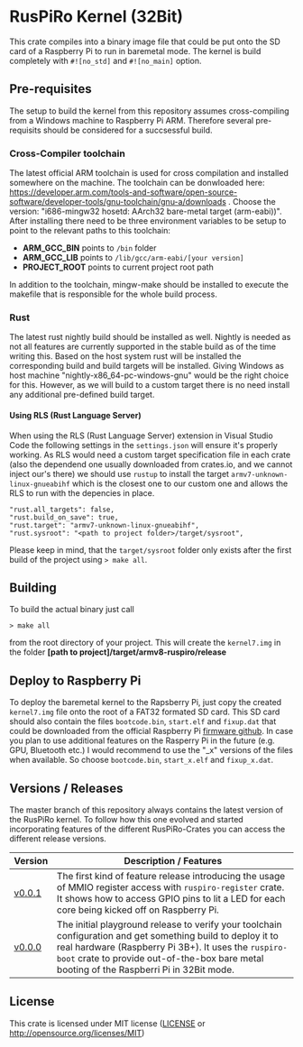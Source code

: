 # RusPiRo Kernel (32Bit)

This crate compiles into a binary image file that could be put onto the SD card of a Raspberry Pi to run in baremetal mode. The kernel is build completely with ``#![no_std]`` and ``#![no_main]`` option.

## Pre-requisites

The setup to build the kernel from this repository assumes cross-compiling from a Windows machine to Raspberry Pi ARM.
Therefore several pre-requisits should be considered for a succsessful build.

### Cross-Compiler toolchain

The latest official ARM toolchain is used for cross compilation and installed somewhere on the machine. The toolchain can
be donwloaded here: https://developer.arm.com/tools-and-software/open-source-software/developer-tools/gnu-toolchain/gnu-a/downloads .
Choose the version: "i686-mingw32 hosetd: AArch32 bare-metal target (arm-eabi))". After installing there need to be three 
environment variables to be setup to point to the relevant paths to this toolchain:
- **ARM_GCC_BIN** points to ``/bin`` folder
- **ARM_GCC_LIB** points to ``/lib/gcc/arm-eabi/[your version]``
- **PROJECT_ROOT** points to current project root path

In addition to the toolchain, mingw-make should be installed to execute the makefile that is responsible for the whole build
process.

### Rust

The latest rust nightly build should be installed as well. Nightly is needed as not all features are currently supported in the stable build as of the time writing this. Based on the host system rust will be installed the corresponding build and build targets will be installed. Giving Windows as host machine "nightly-x86_64-pc-windows-gnu" would be the right choice for this. However, as we will build to a custom target there is no need install any additional pre-defined build target.

#### Using RLS (Rust Language Server)
When using the RLS (Rust Language Server) extension in Visual Studio Code the following settings in the ``settings.json`` will ensure it's properly working.
As RLS would need a custom target specification file in each crate (also the dependend one usually downloaded from crates.io, and we cannot inject our's there) we should
use ``rustup`` to install the target ``armv7-unknown-linux-gnueabihf`` which is the closest one to our custom one and allows the RLS to run with the depencies in place.

```
"rust.all_targets": false,
"rust.build_on_save": true,
"rust.target": "armv7-unknown-linux-gnueabihf",
"rust.sysroot": "<path to project folder>/target/sysroot",
```
Please keep in mind, that the ``target/sysroot`` folder only exists after the first build of the project using ``> make all``.

## Building

To build the actual binary just call
```
> make all
```
from the root directory of your project. This will create the ``kernel7.img`` in the folder **[path to project]/target/armv8-ruspiro/release**

## Deploy to Raspberry Pi

To deploy the baremetal kernel to the Rapsberry Pi, just copy the created ``kernel7.img`` file onto the root of a FAT32 formated SD card. This SD card should also contain the files ``bootcode.bin``, ``start.elf`` and ``fixup.dat`` that could be downloaded from the official Raspberry Pi [firmware github](https://github.com/raspberrypi/firmware/tree/master/boot). In case you plan to use additional features on the Rasperry Pi in the future (e.g. GPU, Bluetooth etc.) I would recommend to use the "_x" versions of the files when available. So choose ``bootcode.bin``, ``start_x.elf`` and ``fixup_x.dat``.

## Versions / Releases

The master branch of this repository always contains the latest version of the RusPiRo kernel. To follow how this one evolved and started incorporating features of the different RusPiRo-Crates you can access the different release versions.

| Version | Description / Features              |
|---------|-------------------------------------|
|[v0.0.1](https://github.com/RusPiRo/ruspiro-kernel/tree/v0.0.1)|The first kind of feature release introducing the usage of MMIO register access with ``ruspiro-register`` crate. It shows how to access GPIO pins to lit a LED for each core being kicked off on Raspberry Pi.|
|[v0.0.0](https://github.com/RusPiRo/ruspiro-kernel/tree/v0.0.0)|The initial playground release to verify your toolchain configuration and get something build to deploy it to real hardware (Raspberry Pi 3B+). It uses the ``ruspiro-boot`` crate to provide out-of-the-box bare metal booting of the Raspberri Pi in 32Bit mode.|

## License
This crate is licensed under MIT license ([LICENSE](LICENSE) or http://opensource.org/licenses/MIT)